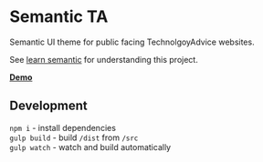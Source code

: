 Semantic TA
===========

Semantic UI theme for public facing TechnolgoyAdvice websites.

See [learn semantic](http://learnsemantic.com/) for understanding this project.

**[Demo](http://technologyadvice.github.io/semantic-ta/)**

## Development

`npm i` - install dependencies  
`gulp build` - build `/dist` from `/src`  
`gulp watch` - watch and build automatically  
